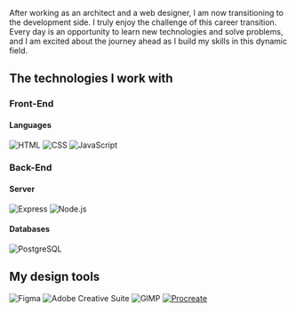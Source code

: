 After working as an architect and a web designer, I am now transitioning to the development side. I truly enjoy the challenge of this career transition. Every day is an opportunity to learn new technologies and solve problems, and I am excited about the journey ahead as I build my skills in this dynamic field.

## The technologies I work with

### Front-End

#### Languages

![HTML](https://img.shields.io/badge/HTML-5-orange?logo=html5&logoColor=white)
![CSS](https://img.shields.io/badge/CSS-3-blue?logo=css3&logoColor=white)
![JavaScript](https://img.shields.io/badge/JavaScript-ES6-yellow?logo=javascript&logoColor=white)

### Back-End

#### Server

![Express](https://img.shields.io/badge/Express-4.17.1-green?logo=express&logoColor=white)
![Node.js](https://img.shields.io/badge/Node.js-14.0-green?logo=node.js&logoColor=white)

#### Databases

![PostgreSQL](https://img.shields.io/badge/PostgreSQL-13.3-blue?logo=postgresql&logoColor=white)

## My design tools

![Figma](https://img.shields.io/badge/Figma-3.0-blue?logo=figma&logoColor=white)
![Adobe Creative Suite](https://img.shields.io/badge/Adobe_Creative_Suite-CC-red?logo=adobe&logoColor=white)
![GIMP](https://img.shields.io/badge/GIMP-2.10-darkorange?logo=gimp&logoColor=white)
[![Procreate](https://img.shields.io/badge/Procreate-5.0-darkorange?logo=procreate&logoColor=white)](https://procreate.art/)

